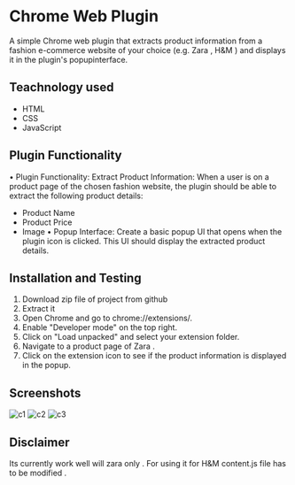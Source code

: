# Chrome Web Plugin
A simple Chrome web plugin that extracts product information from a fashion e-commerce website  of your choice (e.g. Zara , H&M ) and displays it in the plugin's popupinterface.

## Teachnology used
- HTML
- CSS
- JavaScript

## Plugin Functionality 
• Plugin Functionality: 
Extract Product Information: When a user is on a product page of the chosen fashion website, the plugin should be able to extract the following product details:
- Product Name
- Product Price
- Image 
• Popup Interface:
 Create a basic popup Ul that opens when the plugin icon is clicked. This UI should display the extracted product details.

## Installation and Testing
1. Download zip file of project from github
2. Extract it
3. Open Chrome and go to chrome://extensions/.
4. Enable "Developer mode" on the top right.
5. Click on "Load unpacked" and select your extension folder.
6. Navigate to a product page of Zara .
7. Click on the extension icon to see if the product information is displayed in the popup.

## Screenshots 
![c1](https://github.com/user-attachments/assets/0aa74e57-56c9-44a0-8701-1039d44760a7)
![c2](https://github.com/user-attachments/assets/3c987fc2-88d2-45f7-8137-c5f98bb1e6ad)
![c3](https://github.com/user-attachments/assets/1d011dea-18bf-4909-8abd-00029241dfd6)

## Disclaimer
Its currently work well will zara only .
For using it for H&M content.js file has to be modified .
